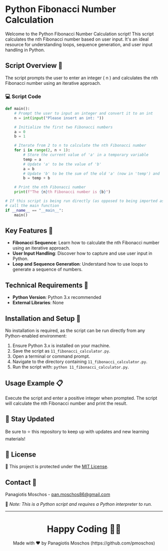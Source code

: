 # Python Fibonacci Number Calculation

Welcome to the Python Fibonacci Number Calculation script! This script calculates the nth Fibonacci number based on user input. It's an ideal resource for understanding loops, sequence generation, and user input handling in Python.

## Script Overview 📘

The script prompts the user to enter an integer \( n \) and calculates the nth Fibonacci number using an iterative approach.

### :computer: Script Code

```python
def main():
    # Prompt the user to input an integer and convert it to an int
    n = int(input("Please insert an int: "))

    # Initialize the first two Fibonacci numbers
    a = 0
    b = 1

    # Iterate from 2 to n to calculate the nth Fibonacci number
    for i in range(2, n + 1):
        # Store the current value of 'a' in a temporary variable
        temp = a
        # Update 'a' to be the value of 'b'
        a = b
        # Update 'b' to be the sum of the old 'a' (now in 'temp') and 'b'
        b = temp + b

    # Print the nth Fibonacci number
    print(f"The {n}th Fibonacci number is {b}")

# If this script is being run directly (as opposed to being imported as a module),
# call the main function
if __name__ == "__main__":
    main()
```

## Key Features 🌟

- **Fibonacci Sequence**: Learn how to calculate the nth Fibonacci number using an iterative approach.
- **User Input Handling**: Discover how to capture and use user input in Python.
- **Loop and Sequence Generation**: Understand how to use loops to generate a sequence of numbers.

## Technical Requirements 🔧

- **Python Version**: Python 3.x recommended
- **External Libraries**: None

## Installation and Setup 🚀

No installation is required, as the script can be run directly from any Python-enabled environment:

1. Ensure Python 3.x is installed on your machine.
2. Save the script as `11_fibonacci_calculator.py`.
3. Open a terminal or command prompt.
4. Navigate to the directory containing `11_fibonacci_calculator.py`.
5. Run the script with: `python 11_fibonacci_calculator.py`.

## Usage Example 📋

Execute the script and enter a positive integer when prompted. The script will calculate the nth Fibonacci number and print the result.

## 📢 Stay Updated

Be sure to ⭐ this repository to keep up with updates and new learning materials!

## 📄 License

🔐 This project is protected under the [MIT License](https://mit-license.org/).

## Contact 📧

Panagiotis Moschos - pan.moschos86@gmail.com

🔗 *Note: This is a Python script and requires a Python interpreter to run.*

---

<h1 align=center>Happy Coding 👨‍💻 </h1>

<p align="center">
  Made with ❤️ by Panagiotis Moschos (https://github.com/pmoschos)
</p>
